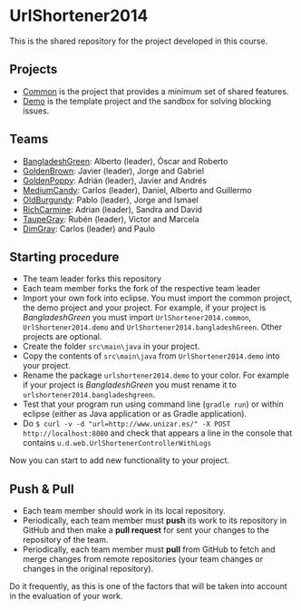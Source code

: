 # UrlShortener2014

This is the shared repository for the project developed in this course.

## Projects

* [Common](common) is the project that provides a minimum set of shared features.
* [Demo](demo) is the template project and the sandbox for solving blocking issues.

## Teams

* [BangladeshGreen](bangladeshGreen): Alberto (leader), Óscar and Roberto
* [GoldenBrown](goldenBrown): Javier (leader), Jorge and Gabriel
* [GoldenPoppy](goldenPoppy): Adrián (leader), Javier and Andrés
* [MediumCandy](mediumCandy): Carlos (leader), Daniel, Alberto and Guillermo
* [OldBurgundy](oldBurgundy): Pablo (leader), Jorge and Ismael
* [RichCarmine](richCarmine): Adrian (leader), Sandra and David
* [TaupeGray](taupeGray): Rubén (leader), Victor and Marcela
* [DimGray](dimGray): Carlos (leader) and Paulo

## Starting procedure

* The team leader forks this repository
* Each team member forks the fork of the respective team leader
* Import your own fork into eclipse. You must import the common project, the demo project and your project. For example, if your project is _BangladeshGreen_ you must import `UrlShortener2014.common`, `UrlShortener2014.demo` and `UrlShortener2014.bangladeshGreen`. Other projects are optional.
* Create the folder `src\main\java` in your project.
* Copy the contents of `src\main\java` from `UrlShortener2014.demo` into your project.
* Rename the package `urlshortener2014.demo` to your color. For example if your project is _BangladeshGreen_ you must rename it to `urlshortener2014.bangladeshgreen`.
* Test that your program run using command line (`gradle run`) or within eclipse (either as Java application or as Gradle application).
* Do `$ curl -v -d "url=http://www.unizar.es/" -X POST http://localhost:8080` and check that appears a line in the console that contains `u.d.web.UrlShortenerControllerWithLogs`

Now you can start to add new functionality to your project.

## Push & Pull

* Each team member should work in its local repository.
* Periodically, each team member must __push__ its work to its repository in GitHub and then make a __pull request__ for sent your changes to the repository of the team.
* Periodically, each team member must __pull__ from GitHub to fetch and merge changes from remote repositories (your team changes or changes in the original repository).

Do it frequently, as this is one of the factors that will be taken into account in the evaluation of your work.
